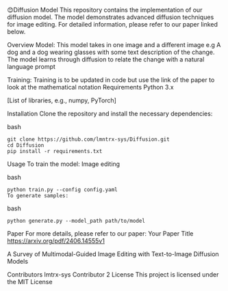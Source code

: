 😊Diffusion Model
This repository contains the implementation of our diffusion model. The model demonstrates advanced diffusion techniques for
image editing. For detailed information, please refer to our paper linked below.

Overview
Model: This model takes in one image and a different image e.g A dog and a dog wearing glasses with some text description of the change.
        The model learns through diffusion to relate the change with a natural language prompt 
        
Training: Training is to be updated in code but use the link of the paper to look at the mathematical notation
Requirements
Python 3.x

[List of libraries, e.g., numpy, PyTorch]

Installation
Clone the repository and install the necessary dependencies:

bash

    git clone https://github.com/lmntrx-sys/Diffusion.git
    cd Diffusion
    pip install -r requirements.txt
Usage
To train the model: Image editing 

bash

    python train.py --config config.yaml
    To generate samples:

bash

    python generate.py --model_path path/to/model
Paper
  For more details, please refer to our paper: Your Paper Title
  https://arxiv.org/pdf/2406.14555v1
  
  A Survey of Multimodal-Guided Image Editing
  with Text-to-Image Diffusion Models
  
Contributors
  lmtrx-sys
Contributor 2
License
This project is licensed under the MIT License 










